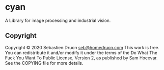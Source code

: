 # cyan

A Library for image processing and industrial vision.


## Copyright

Copyright © 2020 Sebastien Druon <seb@homedruon.com>
This work is free. You can redistribute it and/or modify it under the
terms of the Do What The Fuck You Want To Public License, Version 2,
as published by Sam Hocevar. See the COPYING file for more details.


